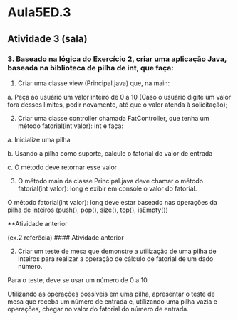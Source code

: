 # Aula5ED.3
## Atividade 3 (sala)

### 3. Baseado na lógica do Exercício 2, criar uma aplicação Java, baseada na biblioteca de pilha de int, que faça:
   
1) Criar uma classe view (Principal.java) que, na main:
   
a. Peça ao usuário um valor inteiro de 0 a 10 (Caso o usuário digite um valor fora desses limites, pedir novamente, até que o valor atenda à solicitação);

2) Criar uma classe controller chamada FatController, que tenha um método fatorial(int valor): int e faça:

a. Inicialize uma pilha

b. Usando a pilha como suporte, calcule o fatorial do valor de entrada

c. O método deve retornar esse valor

3) O método main da classe Principal.java deve chamar o método fatorial(int valor): long e exibir em console o valor do fatorial.
   
O método fatorial(int valor): long deve estar baseado nas operações da pilha de inteiros (push(), pop(), size(), top(), isEmpty())

**Atividade anterior

(ex.2 referêcia) #### Atividade anterior

2. Criar um teste de mesa que demonstre a utilização de uma pilha de inteiros para realizar a operação de cálculo de  fatorial de um dado número.
   
Para o teste, deve se usar um número de 0 a 10.

Utilizando as operações possíveis em uma pilha, apresentar o teste de mesa que receba um número de entrada e, utilizando uma pilha vazia e operações, chegar no valor do fatorial do número de entrada.
